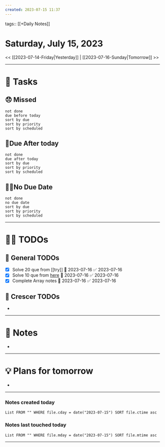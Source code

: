 ```yaml
---
created: 2023-07-15 11:37
---
```

tags:: [[+Daily Notes]]

# Saturday, July 15, 2023

<< [[2023-07-14-Friday|Yesterday]] | [[2023-07-16-Sunday|Tomorrow]] >>

---
# 💪 Tasks

## 😞 Missed
```tasks
not done
due before today
sort by due
sort by priority
sort by scheduled
```
## 🤝Due After today
```tasks
not done
due after today
sort by due
sort by priority
sort by scheduled
```

## 💆‍♂️No Due Date
```tasks
not done
no due date
sort by due
sort by priority
sort by scheduled
```
---
# 🕵️‍♂️ TODOs

## 🚀 General TODOs
- [x] Solve 20 que from [[try]] 📅 2023-07-16 ✅ 2023-07-16
- [x] Solve 10 que from [here](https://leetcode.com/discuss/general-discussion/1050391/Must-do-Dynamic-programming-Problems-Category-wise) 📅 2023-07-16 ✅ 2023-07-16
- [x] Complete Array notes 📅 2023-07-16 ✅ 2023-07-16
## 💼 Crescer TODOs
- 

---
# 📝 Notes
- 
---
# 💡 Plans for tomorrow
- 
---
### Notes created today
```dataview
List FROM "" WHERE file.cday = date("2023-07-15") SORT file.ctime asc
```

### Notes last touched today
```dataview
List FROM "" WHERE file.mday = date("2023-07-15") SORT file.mtime asc
```

---


